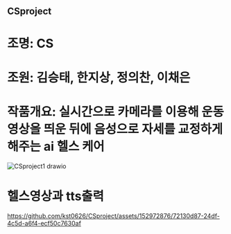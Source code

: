 ## CSproject
# 조명: CS

# 조원: 김승태, 한지상, 정의찬, 이채은

# 작품개요: 실시간으로 카메라를 이용해 운동영상을 띄운 뒤에 음성으로 자세를 교정하게 해주는 ai 헬스 케어 
![CSproject1 drawio](https://github.com/kst0626/CSproject/assets/152972876/3dab4bc3-7c54-4e23-912d-a7a37055cd9f)

# 헬스영상과 tts출력
https://github.com/kst0626/CSproject/assets/152972876/72130d87-24df-4c5d-a6f4-ecf50c7630af
